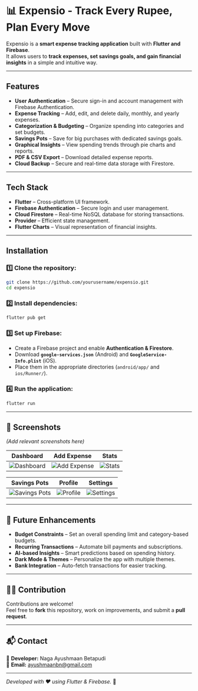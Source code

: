 # 📊 Expensio - Track Every Rupee, Plan Every Move

Expensio is a **smart expense tracking application** built with **Flutter and Firebase**.  
It allows users to **track expenses, set savings goals, and gain financial insights** in a simple and intuitive way.  

---

## **Features**  

- **User Authentication** – Secure sign-in and account management with Firebase Authentication.  
- **Expense Tracking** – Add, edit, and delete daily, monthly, and yearly expenses.  
- **Categorization & Budgeting** – Organize spending into categories and set budgets.  
- **Savings Pots** – Save for big purchases with dedicated savings goals.  
- **Graphical Insights** – View spending trends through pie charts and reports.  
- **PDF & CSV Export** – Download detailed expense reports.  
- **Cloud Backup** – Secure and real-time data storage with Firestore.  
<!-- - **Dark Mode & Themes** – Personalize the app with different themes. -->

---

## **Tech Stack**  

- **Flutter** – Cross-platform UI framework.  
- **Firebase Authentication** – Secure login and user management.  
- **Cloud Firestore** – Real-time NoSQL database for storing transactions.  
- **Provider** – Efficient state management.  
- **Flutter Charts** – Visual representation of financial insights.  
<!-- - **Firebase Storage** – Securely store user-uploaded files. -->

---

## **Installation**  

### **1️⃣ Clone the repository:**  
```sh
git clone https://github.com/yourusername/expensio.git
cd expensio
```

### **2️⃣ Install dependencies:**  
```sh
flutter pub get
```

### **3️⃣ Set up Firebase:**  
- Create a Firebase project and enable **Authentication & Firestore**.  
- Download **`google-services.json`** (Android) and **`GoogleService-Info.plist`** (iOS).  
- Place them in the appropriate directories (`android/app/` and `ios/Runner/`).  

### **4️⃣ Run the application:**  
```sh
flutter run
```

---

## **📸 Screenshots**  

_(Add relevant screenshots here)_  

| Dashboard | Add Expense | Stats |
|-----------|------------|-------|
| ![Dashboard](screenshots/dashboard.png) | ![Add Expense](screenshots/add_expense.png) | ![Stats](screenshots/stats.png) |

| Savings Pots | Profile | Settings |
|-------------|---------|----------|
| ![Savings Pots](screenshots/savings_pots.png) | ![Profile](screenshots/profile.png) | ![Settings](screenshots/settings.png) |

---

## **🚀 Future Enhancements**  

- **Budget Constraints** – Set an overall spending limit and category-based budgets.  
- **Recurring Transactions** – Automate bill payments and subscriptions.  
- **AI-based Insights** – Smart predictions based on spending history.  
- **Dark Mode & Themes** – Personalize the app with multiple themes.  
- **Bank Integration** – Auto-fetch transactions for easier tracking.  
<!-- - **Multi-Currency Support** – Track expenses in different currencies. -->

---

## **👨‍💻 Contribution**  

Contributions are welcome!  
Feel free to **fork** this repository, work on improvements, and submit a **pull request**.  

---

## **📬 Contact**  

📩 **Developer:** Naga Ayushmaan Betapudi  
📧 **Email:** [ayushmaanbn@gmail.com](mailto:ayushmaanbn@gmail.com)  

---

_Developed with ❤️ using Flutter & Firebase._ 🚀  

